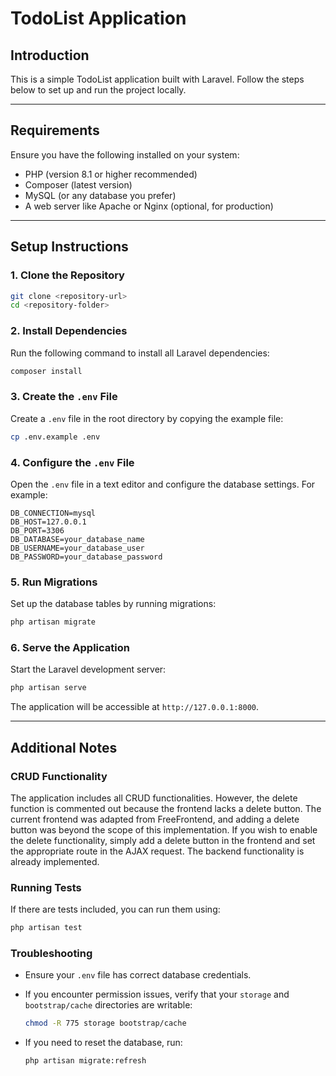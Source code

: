 # TodoList Application

## Introduction
This is a simple TodoList application built with Laravel. Follow the steps below to set up and run the project locally.

---

## Requirements

Ensure you have the following installed on your system:
- PHP (version 8.1 or higher recommended)
- Composer (latest version)
- MySQL (or any database you prefer)
- A web server like Apache or Nginx (optional, for production)

---

## Setup Instructions

### 1. Clone the Repository
```bash
git clone <repository-url>
cd <repository-folder>
```

### 2. Install Dependencies
Run the following command to install all Laravel dependencies:
```bash
composer install
```

### 3. Create the `.env` File
Create a `.env` file in the root directory by copying the example file:
```bash
cp .env.example .env
```

### 4. Configure the `.env` File
Open the `.env` file in a text editor and configure the database settings. For example:
```env
DB_CONNECTION=mysql
DB_HOST=127.0.0.1
DB_PORT=3306
DB_DATABASE=your_database_name
DB_USERNAME=your_database_user
DB_PASSWORD=your_database_password
```

### 5. Run Migrations
Set up the database tables by running migrations:
```bash
php artisan migrate
```

### 6. Serve the Application
Start the Laravel development server:
```bash
php artisan serve
```

The application will be accessible at `http://127.0.0.1:8000`.

---

## Additional Notes

### CRUD Functionality
The application includes all CRUD functionalities. However, the delete function is commented out because the frontend lacks a delete button. The current frontend was adapted from FreeFrontend, and adding a delete button was beyond the scope of this implementation. If you wish to enable the delete functionality, simply add a delete button in the frontend and set the appropriate route in the AJAX request. The backend functionality is already implemented.

### Running Tests
If there are tests included, you can run them using:
```bash
php artisan test
```

### Troubleshooting
- Ensure your `.env` file has correct database credentials.
- If you encounter permission issues, verify that your `storage` and `bootstrap/cache` directories are writable:
  ```bash
  chmod -R 775 storage bootstrap/cache
  ```

- If you need to reset the database, run:
  ```bash
  php artisan migrate:refresh
  ```

